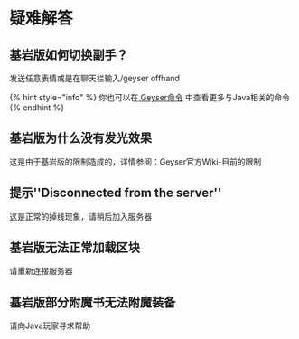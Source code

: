 # 疑难解答

## 基岩版如何切换副手？

发送任意表情或是在聊天栏输入/geyser offhand

{% hint style="info" %}
你也可以在[ Geyser命令](../cha-jian/geyser.md#ming-ling) 中查看更多与Java相关的命令
{% endhint %}

## 基岩版为什么没有发光效果

这是由于基岩版的限制造成的，详情参阅：Geyser官方Wiki-目前的限制

## 提示''Disconnected from the server''

这是正常的掉线现象，请稍后加入服务器

## 基岩版无法正常加载区块

请重新连接服务器

## 基岩版部分附魔书无法附魔装备

请向Java玩家寻求帮助
